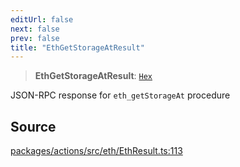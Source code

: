 ```yaml
---
editUrl: false
next: false
prev: false
title: "EthGetStorageAtResult"
---
```


> **EthGetStorageAtResult**: [`Hex`](/reference/tevm/actions/type-aliases/hex/)

JSON-RPC response for `eth_getStorageAt` procedure

## Source

[packages/actions/src/eth/EthResult.ts:113](https://github.com/evmts/tevm-monorepo/blob/main/packages/actions/src/eth/EthResult.ts#L113)

